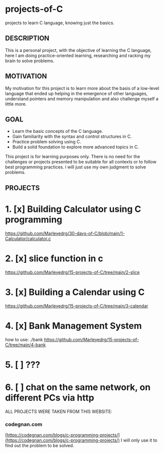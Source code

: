 # projects-of-C
projects to learn C language, knowing just the basics.

## DESCRIPTION
This is a personal project, with the objective of learning the C language, here I am doing practice-oriented learning, researching and racking my brain to solve problems.

## MOTIVATION
My motivation for this project is to learn more about the basis of a low-level language that ended up helping in the emergence of other languages, understand pointers and memory manipulation and also challenge myself a little more.

## GOAL
- Learn the basic concepts of the C language.
- Gain familiarity with the syntax and control structures in C.
- Practice problem solving using C.
- Build a solid foundation to explore more advanced topics in C.

This project is for learning purposes only. There is no need for the challenges or projects presented to be suitable for all contexts or to follow best programming practices. i will just use my own judgment to solve problems.

## PROJECTS
# 1. [x] Building Calculator using C programming
https://github.com/Marleyedrg/30-days-of-C/blob/main/1-Calculator/calculator.c
# 2. [x] slice function in c
https://github.com/Marleyedrg/15-projects-of-C/tree/main/2-slice
# 3. [x] Building a Calendar using C 
https://github.com/Marleyedrg/15-projects-of-C/tree/main/3-calendar
# 4. [x] Bank Management System
how to use:
./bank
https://github.com/Marleyedrg/15-projects-of-C/tree/main/4-bank
# 5. [ ] ???
# 6. [ ] chat on the same network, on different PCs via http

ALL PROJECTS WERE TAKEN FROM THIS WEBSITE:
### codegnan.com
[https://codegnan.com/blogs/c-programming-projects/](https://codegnan.com/blogs/c-programming-projects/)
I will only use it to find out the problem to be solved.



